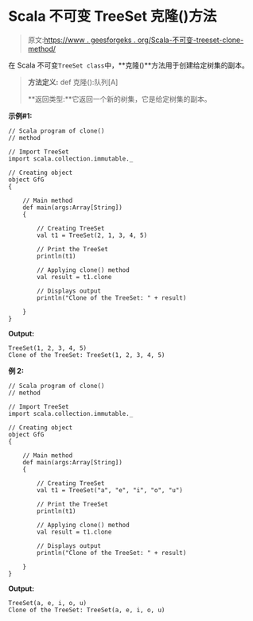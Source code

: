 # Scala 不可变 TreeSet 克隆()方法

> 原文:[https://www . geesforgeks . org/Scala-不可变-treeset-clone-method/](https://www.geeksforgeeks.org/scala-immutable-treeset-clone-method/)

在 Scala 不可变`TreeSet class`中，**克隆()**方法用于创建给定树集的副本。

> **方法定义:** def 克隆():队列[A]
> 
> **返回类型:**它返回一个新的树集，它是给定树集的副本。

**示例#1:**

```
// Scala program of clone() 
// method 

// Import TreeSet
import scala.collection.immutable._

// Creating object 
object GfG 
{ 

    // Main method 
    def main(args:Array[String]) 
    { 

        // Creating TreeSet
        val t1 = TreeSet(2, 1, 3, 4, 5) 

        // Print the TreeSet
        println(t1) 

        // Applying clone() method  
        val result = t1.clone

        // Displays output 
        println("Clone of the TreeSet: " + result)

    } 
} 
```

**Output:**

```
TreeSet(1, 2, 3, 4, 5)
Clone of the TreeSet: TreeSet(1, 2, 3, 4, 5)

```

**例 2:**

```
// Scala program of clone() 
// method 

// Import TreeSet
import scala.collection.immutable._

// Creating object 
object GfG 
{ 

    // Main method 
    def main(args:Array[String]) 
    { 

        // Creating TreeSet
        val t1 = TreeSet("a", "e", "i", "o", "u") 

        // Print the TreeSet
        println(t1) 

        // Applying clone() method  
        val result = t1.clone

        // Displays output 
        println("Clone of the TreeSet: " + result)

    } 
} 
```

**Output:**

```
TreeSet(a, e, i, o, u)
Clone of the TreeSet: TreeSet(a, e, i, o, u)

```